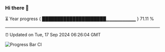 ### Hi there 👋

⏳ Year progress { █████████████████████▁▁▁▁▁▁▁▁▁ } 71.11 %

---

⏰ Updated on Tue, 17 Sep 2024 06:26:04 GMT

![Progress Bar CI](https://github.com/ZhaoGui/ZhaoGui/workflows/Progress%20Bar%20CI/badge.svg)
